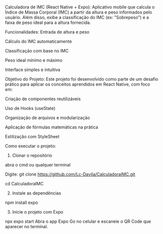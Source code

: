  Calculadora de IMC (React Native + Expo):
Aplicativo mobile que calcula o Índice de Massa Corporal (IMC) a partir da altura e peso informados pelo usuário. Além disso, exibe a classificação do IMC (ex: "Sobrepeso") e a faixa de peso ideal para a altura fornecida.

 Funcionalidades:
Entrada de altura e peso

Cálculo do IMC automaticamente

Classificação com base no IMC

Peso ideal mínimo e máximo

Interface simples e intuitiva

 Objetivo do Projeto:
Este projeto foi desenvolvido como parte de um desafio prático para aplicar os conceitos aprendidos em React Native, com foco em:

Criação de componentes reutilizáveis

Uso de Hooks (useState)

Organização de arquivos e modularização

Aplicação de fórmulas matemáticas na prática

Estilização com StyleSheet


Como executar o projeto:
1. Clonar o repositório

abra o cmd ou qualquer terminal

Digite:
git clone https://github.com/Lc-Davila/CalculadoraIMC.git

cd CalculadoraIMC

2. Instale as dependências

npm install expo

3. Inicie o projeto com Expo

npx expo start
Abra o app Expo Go no celular e escaneie o QR Code que aparecer no terminal.
